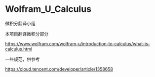 # Wolfram_U_Calculus

微积分翻译小组

本项目翻译微积分部分

https://www.wolfram.com/wolfram-u/introduction-to-calculus/what-is-calculus.html

一些规范，供参考

https://cloud.tencent.com/developer/article/1358658
